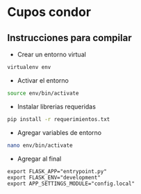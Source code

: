 # Cupos condor

## Instrucciones para compilar
- Crear un entorno virtual
```sh
virtualenv env
```
- Activar el entorno
 ```sh
 source env/bin/activate
 ```
- Instalar librerias requeridas
 ```sh
 pip install -r requerimientos.txt
 ```
- Agregar variables de entorno
```sh
nano env/bin/activate
```
- Agregar al final
~~~
export FLASK_APP="entrypoint.py"
export FLASK_ENV="development"
export APP_SETTINGS_MODULE="config.local"
~~~
